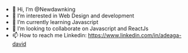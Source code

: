 - 👋 Hi, I’m @Newdawnking
- 👀 I’m interested in Web Design and development 
- 🌱 I’m currently learning Javascript
- 💞️ I’m looking to collaborate on Javascript and ReactJs
- 📫 How to reach me Linkedin: https://www.linkedin.com/in/adeaga-david

<!---
Newdawnking/Newdawnking is a ✨ special ✨ repository because its `README.md` (this file) appears on your GitHub profile.
You can click the Preview link to take a look at your changes.
--->
